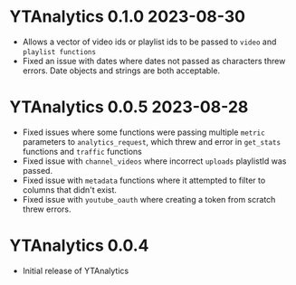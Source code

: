 # YTAnalytics 0.1.0 2023-08-30
* Allows a vector of video ids or playlist ids to  be passed to `video` and `playlist functions`
* Fixed an issue with dates where dates not passed as characters threw errors. Date objects and strings are both acceptable.


# YTAnalytics 0.0.5 2023-08-28
* Fixed issues where some functions were passing multiple `metric` parameters to `analytics_request`, which threw and error in `get_stats` functions and `traffic` functions
* Fixed issue with `channel_videos` where incorrect `uploads` playlistId was passed.
* Fixed issue with `metadata` functions where it attempted to filter to columns that didn't exist.
* Fixed issue with `youtube_oauth` where creating a token from scratch threw errors.


# YTAnalytics 0.0.4
* Initial release of YTAnalytics
